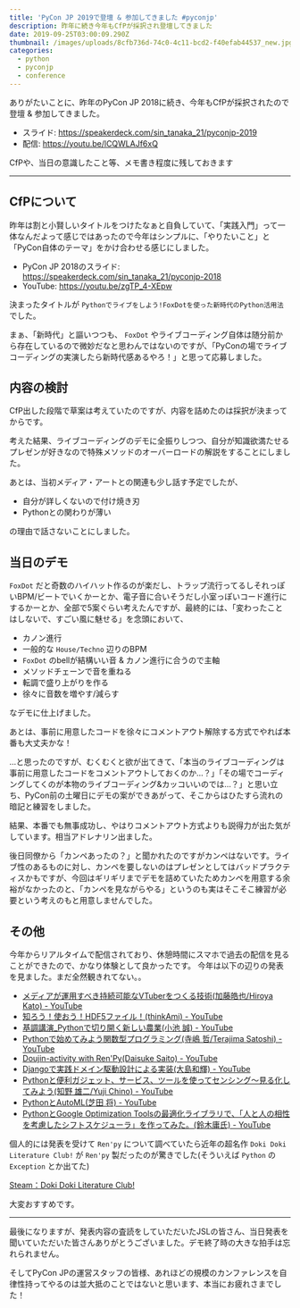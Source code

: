 ```yaml
---
title: 'PyCon JP 2019で登壇 & 参加してきました #pyconjp'
description: 昨年に続き今年もCfPが採択され登壇してきました
date: 2019-09-25T03:00:09.290Z
thumbnail: /images/uploads/8cfb736d-74c0-4c11-bcd2-f40efab44537_new.jpg
categories:
  - python
  - pyconjp
  - conference
---
```

ありがたいことに、昨年のPyCon JP 2018に続き、今年もCfPが採択されたので登壇 & 参加してきました。

- スライド: https://speakerdeck.com/sin_tanaka_21/pyconjp-2019
- 配信: https://youtu.be/lCQWLAJf6xQ

CfPや、当日の意識したこと等、メモ書き程度に残しておきます

---

## CfPについて

昨年は割と小賢しいタイトルをつけたなぁと自負していて、「実践入門」って一体なんだよって感じではあったので今年はシンプルに、「やりたいこと」と「PyCon自体のテーマ」をかけ合わせる感じにしました。

- PyCon JP 2018のスライド: https://speakerdeck.com/sin_tanaka_21/pyconjp-2018
- YouTube: https://youtu.be/zgTP_4-XEpw

決まったタイトルが `Pythonでライブをしよう!FoxDotを使った新時代のPython活用法` でした。

まぁ、「新時代」と謳いつつも、 `FoxDot` やライブコーディング自体は随分前から存在しているので微妙だなと思わんではないのですが、「PyConの場でライブコーディングの実演したら新時代感あるやろ！」と思って応募しました。

## 内容の検討

CfP出した段階で草案は考えていたのですが、内容を詰めたのは採択が決まってからです。

考えた結果、ライブコーディングのデモに全振りしつつ、自分が知識欲満たせるプレゼンが好きなので特殊メソッドのオーバーロードの解説をすることにしました。

あとは、当初メディア・アートとの関連も少し話す予定でしたが、

- 自分が詳しくないので付け焼き刃
- Pythonとの関わりが薄い

の理由で話さないことにしました。

## 当日のデモ

`FoxDot` だと奇数のハイハット作るのが楽だし、トラップ流行ってるしそれっぽいBPM/ビートでいくかーとか、電子音に合いそうだし小室っぽいコード進行にするかーとか、全部で5案ぐらい考えたんですが、最終的には、「変わったことはしないで、すごい風に魅せる」を念頭において、

- カノン進行
- 一般的な `House/Techno` 辺りのBPM
- `FoxDot` のbellが結構いい音 & カノン進行に合うので主軸
- メソッドチェーンで音を重ねる
- 転調で盛り上がりを作る
- 徐々に音数を増やす/減らす

なデモに仕上げました。

あとは、事前に用意したコードを徐々にコメントアウト解除する方式でやれば本番も大丈夫かな！

…と思ったのですが、むくむくと欲が出てきて、「本当のライブコーディングは事前に用意したコードをコメントアウトしておくのか…？」「その場でコーディングしてくのが本物のライブコーディング&カッコいいのでは…？」と思い立ち、PyCon前の土曜日にデモの案ができあがって、そこからはひたすら流れの暗記と練習をしました。

結果、本番でも無事成功し、やはりコメントアウト方式よりも説得力が出た気がしています。相当アドレナリン出ました。

後日同僚から「カンペあったの？」と聞かれたのですがカンペはないです。ライブ性のあるものに対し、カンペを要しないのはプレゼンとしてはバッドプラクティスかもですが、今回はギリギリまでデモを詰めていたためカンペを用意する余裕がなかったのと、「カンペを見ながらやる」というのも実はそこそこ練習が必要という考えのもと用意しませんでした。

## その他

今年からリアルタイムで配信されており、休憩時間にスマホで過去の配信を見ることができたので、かなり体験として良かったです。
今年は以下の辺りの発表を見ました。まだ全然観きれてない。。

- [メディアが運用すべき持続可能なVTuberをつくる技術\(加藤皓也/Hiroya Kato\) \- YouTube](https://www.youtube.com/watch?v=oXhGABVWV8k)
- [知ろう！使おう！HDF5ファイル！\(thinkAmi\) \- YouTube](https://www.youtube.com/watch?v=bSdRlfC2yqA)
- [基調講演\_Pythonで切り開く新しい農業\(小池 誠\) \- YouTube](https://www.youtube.com/watch?v=0bTPOsVvG7g)
- [Pythonで始めてみよう関数型プログラミング\(寺嶋 哲/Terajima Satoshi\) \- YouTube](https://www.youtube.com/watch?v=hGfWInLzKHQ)
- [Doujin\-activity with Ren'Py\(Daisuke Saito\) \- YouTube](https://www.youtube.com/watch?v=mOu6_6VVrRQ)
- [Djangoで実践ドメイン駆動設計による実装\(大島和輝\) \- YouTube](https://www.youtube.com/watch?v=9-OIHTJdDew)
- [Pythonと便利ガジェット、サービス、ツールを使ってセンシング〜見る化してみよう\(知野 雄二/Yuji Chino\) \- YouTube](https://www.youtube.com/watch?v=ZMjNAay-goQ&t=4s)
- [PythonとAutoML\(芝田 将\) \- YouTube](https://www.youtube.com/watch?v=Whkwu46DgBs&t=1614s)
- [PythonとGoogle Optimization Toolsの最適化ライブラリで、「人と人の相性を考慮したシフトスケジューラ」を作ってみた。\(鈴木庸氏\) \- YouTube](https://www.youtube.com/watch?v=xv_mFS4YmKE&t=1317s)

個人的には発表を受けて `Ren'py` について調べていたら近年の超名作 `Doki Doki Literature Club!` が `Ren'py` 製だったのが驚きでした(そういえば `Python` の `Exception` とか出てた)

[Steam：Doki Doki Literature Club\!](https://store.steampowered.com/app/698780/Doki_Doki_Literature_Club/)

大変おすすめです。

---

最後になりますが、発表内容の査読をしていただいたJSLの皆さん、当日発表を聞いていただいた皆さんありがとうございました。デモ終了時の大きな拍手は忘れられません。

そしてPyCon JPの運営スタッフの皆様、あれほどの規模のカンファレンスを自律性持ってやるのは並大抵のことではないと思います、本当にお疲れさまでした！

